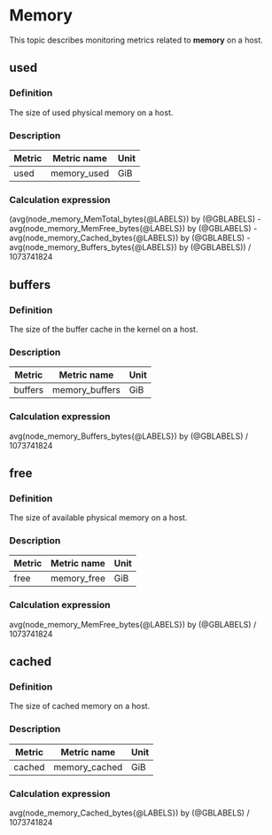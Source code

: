 # Memory

This topic describes monitoring metrics related to **memory** on a host.

## used

### Definition

The size of used physical memory on a host.

### Description

| **Metric** | **Metric name** | **Unit** |
|---------|-------------|--------|
| used | memory_used | GiB |

### Calculation expression

(avg(node_memory_MemTotal_bytes{@LABELS}) by (@GBLABELS) - avg(node_memory_MemFree_bytes{@LABELS}) by (@GBLABELS) - avg(node_memory_Cached_bytes{@LABELS}) by (@GBLABELS) - avg(node_memory_Buffers_bytes{@LABELS}) by (@GBLABELS)) / 1073741824

## buffers

### Definition

The size of the buffer cache in the kernel on a host.

### Description

| **Metric** | **Metric name** | **Unit** |
|---------|----------------|--------|
| buffers | memory_buffers | GiB |

### Calculation expression

avg(node_memory_Buffers_bytes{@LABELS}) by (@GBLABELS) / 1073741824

## free

### Definition

The size of available physical memory on a host.

### Description

| **Metric** | **Metric name** | **Unit** |
|---------|-------------|--------|
| free | memory_free | GiB |

### Calculation expression

avg(node_memory_MemFree_bytes{@LABELS}) by (@GBLABELS) / 1073741824

## cached

### Definition

The size of cached memory on a host.

### Description

| **Metric** | **Metric name** | **Unit** |
|---------|---------------|--------|
| cached | memory_cached | GiB |

### Calculation expression

avg(node_memory_Cached_bytes{@LABELS}) by (@GBLABELS) / 1073741824
